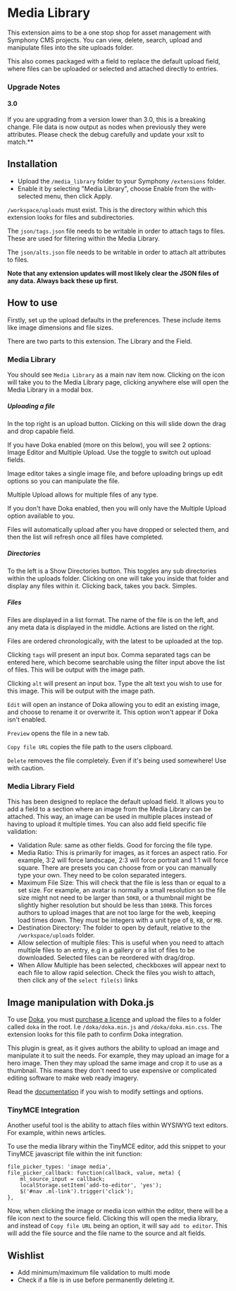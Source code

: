 # Media Library

This extension aims to be a one stop shop for asset management with Symphony CMS projects. You can view, delete, search, upload and manipulate files into the site uploads folder.

This also comes packaged with a field to replace the default upload field, where files can be uploaded or selected and attached directly to entries.

### Upgrade Notes

#### 3.0

If you are upgrading from a version lower than 3.0, this is a breaking change. File data is now output as nodes when previously they were attributes. Please check the debug carefully and update your xslt to match.**

## Installation

- Upload the `/media_library` folder to your Symphony `/extensions` folder.
- Enable it by selecting "Media Library", choose Enable from the with-selected menu, then click Apply.

`/workspace/uploads` must exist. This is the directory within which this extension looks for files and subdirectories.

The `json/tags.json` file needs to be writable in order to attach tags to files. These are used for filtering within the Media Library.

The `json/alts.json` file needs to be writable in order to attach alt attributes to files. 

**Note that any extension updates will most likely clear the JSON files of any data. Always back these up first.**

## How to use

Firstly, set up the upload defaults in the preferences. These include items like image dimensions and file sizes.

There are two parts to this extension. The Library and the Field.

### Media Library

You should see `Media Library` as a main nav item now. Clicking on the icon will take you to the Media Library page, clicking anywhere else will open the Media Library in a modal box.

##### Uploading a file

In the top right is an upload button. Clicking on this will slide down the drag and drop capable field.

If you have Doka enabled (more on this below), you will see 2 options: Image Editor and Multiple Upload. Use the toggle to switch out upload fields. 

Image editor takes a single image file, and before uploading brings up edit options so you can manipulate the file.

Multiple Upload allows for multiple files of any type.

If you don't have Doka enabled, then you will only have the Multiple Upload option available to you.

Files will automatically upload after you have dropped or selected them, and then the list will refresh once all files have completed.

##### Directories

To the left is a Show Directories button. This toggles any sub directories within the uploads folder. Clicking on one will take you inside that folder and display any files within it. Clicking back, takes you back. Simples.

##### Files

Files are displayed in a list format. The name of the file is on the left, and any meta data is displayed in the middle. Actions are listed on the right.

Files are ordered chronologically, with the latest to be uploaded at the top.

Clicking `tags` will present an input box. Comma separated tags can be entered here, which become searchable using the filter input above the list of files. This will be output with the image path.

Clicking `alt` will present an input box. Type the alt text you wish to use for this image. This will be output with the image path.

`Edit` will open an instance of Doka allowing you to edit an existing image, and choose to rename it or overwrite it. This option won't appear if Doka isn't enabled.

`Preview` opens the file in a new tab.

`Copy file URL` copies the file path to the users clipboard.

`Delete` removes the file completely. Even if it's being used somewhere! Use with caution.


### Media Library Field

This has been designed to replace the default upload field. It allows you to add a field to a section where an image from the Media Library can be attached. This way, an image can be used in multiple places instead of having to upload it multiple times. You can also add field specific file validation:

- Validation Rule: same as other fields. Good for forcing the file type.
- Media Ratio: This is primarily for images, as it forces an aspect ratio. For example, 3:2 will force landscape, 2:3 will force portrait and 1:1 will force square. There are presets you can choose from or you can manually type your own. They need to be colon separated integers.
- Maximum File Size: This will check that the file is less than or equal to a set size. For example, an avatar is normally a small resolution so the file size might not need to be larger than `50KB`, or a thumbnail might be slightly higher resolution but should be less than `100KB`. This forces authors to upload images that are not too large for the web, keeping load times down. They must be integers with a unit type of `B`, `KB`, or `MB`.
- Destination Directory: The folder to open by default, relative to the `/workspace/uploads` folder. 
- Allow selection of multiple files: This is useful when you need to attach multiple files to an entry, e.g in a gallery or a list of files to be downloaded. Selected files can be reordered with drag/drop.
- When Allow Multiple has been selected, checkboxes will appear next to each file to allow rapid selection. Check the files you wish to attach, then click any of the `select file(s)` links

## Image manipulation with Doka.js

To use [Doka](https://pqina.nl/doka/), you must [purchase a licence](https://pqina.nl/doka/pricing/) and upload the files to a folder called `doka` in the root. I.e `/doka/doka.min.js` and `/doka/doka.min.css`. The extension looks for this file path to confirm Doka integration.

This plugin is great, as it gives authors the ability to upload an image and manipulate it to suit the needs. For example, they may upload an image for a hero image. Then they may upload the same image and crop it to use as a thumbnail. This means they don't need to use expensive or complicated editing software to make web ready imagery.

Read the [documentation](https://pqina.nl/doka/docs/) if you wish to modify settings and options. 

### TinyMCE Integration

Another useful tool is the ability to attach files within WYSIWYG text editors. For example, within news articles.

To use the media library within the TinyMCE editor, add this snippet to your TinyMCE javascript file within the init function:

```
file_picker_types: 'image media',
file_picker_callback: function(callback, value, meta) {
	ml_source_input = callback;
	localStorage.setItem('add-to-editor', 'yes');
	$('#nav .ml-link').trigger('click');
},
```

Now, when clicking the image or media icon within the editor, there will be a file icon next to the source field. Clicking this will open the media library, and instead of `Copy file URL` being an option, it will say `add to editor`. This will add the file source and the file name to the source and alt fields.

## Wishlist

- Add minimum/maximum file validation to multi mode
- Check if a file is in use before permanently deleting it.
